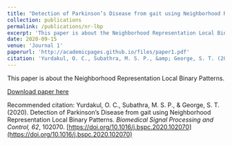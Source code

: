 ```yaml
---
title: "Detection of Parkinson’s Disease from gait using Neighborhood Representation Local Binary Patterns"
collection: publications
permalink: /publications/nr-lbp
excerpt: 'This paper is about the Neighborhood Representation Local Binary Patterns.'
date: 2020-09-15
venue: 'Journal 1'
paperurl: 'http://academicpages.github.io/files/paper1.pdf'
citation: 'Yurdakul, O. C., Subathra, M. S. P., &amp; George, S. T. (2020). Detection of Parkinson’s Disease from gait using Neighborhood Representation Local Binary Patterns. _Biomedical Signal Processing and Control, 62_, 102070. [https://doi.org/10.1016/j.bspc.2020.102070](https://doi.org/10.1016/j.bspc.2020.102070) '
---
```

This paper is about the Neighborhood Representation Local Binary Patterns.

[Download paper here](http://academicpages.github.io/files/paper1.pdf)

Recommended citation: Yurdakul, O. C., Subathra, M. S. P., &amp; George, S. T. (2020). Detection of Parkinson’s Disease from gait using Neighborhood Representation Local Binary Patterns. _Biomedical Signal Processing and Control, 62_, 102070. [https://doi.org/10.1016/j.bspc.2020.102070](https://doi.org/10.1016/j.bspc.2020.102070) 